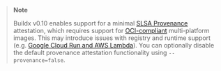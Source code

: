 > **Note**
>
> Buildx v0.10 enables support for a minimal [SLSA Provenance](https://slsa.dev/provenance/)
> attestation, which requires support for [OCI-compliant](https://github.com/opencontainers/image-spec)
> multi-platform images. This may introduce issues with registry and runtime support
> (e.g. [Google Cloud Run and AWS Lambda](https://github.com/iechor/buildx/issues/1533)).
> You can optionally disable the default provenance attestation functionality
> using `--provenance=false`.